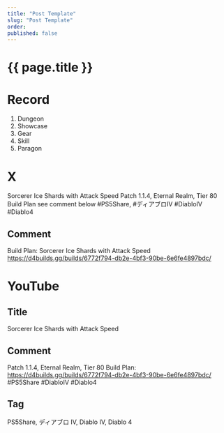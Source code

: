 ```yaml
---
title: "Post Template"
slug: "Post Template"
order: 
published: false
---
```


# {{ page.title }}

# Record
1. Dungeon
2. Showcase
3. Gear
4. Skill
5. Paragon

# X
Sorcerer Ice Shards with Attack Speed
Patch 1.1.4, Eternal Realm, Tier 80
Build Plan see comment below
#PS5Share, #ディアブロIV #DiabloIV #Diablo4

## Comment
Build Plan: Sorcerer Ice Shards with Attack Speed
https://d4builds.gg/builds/6772f794-db2e-4bf3-90be-6e6fe4897bdc/

# YouTube

## Title
Sorcerer Ice Shards with Attack Speed

## Comment
Patch 1.1.4, Eternal Realm, Tier 80
Build Plan: https://d4builds.gg/builds/6772f794-db2e-4bf3-90be-6e6fe4897bdc/
#PS5Share #DiabloIV #Diablo4

## Tag
PS5Share, ディアブロ IV, Diablo IV, Diablo 4
